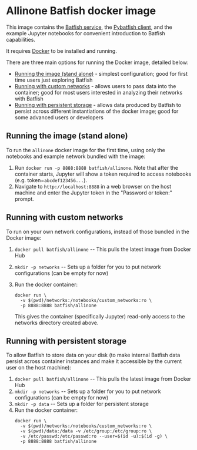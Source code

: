 # Allinone Batfish docker image

This image contains the [Batfish service][bf], the [Pybatfish client][pybf], and the example
Jupyter notebooks for convenient introduction to Batfish capabilities.

It requires [Docker][docker] to be installed and running.

There are three main options for running the Docker image, detailed below:
* [Running the image (stand alone)](#running-the-image-%28stand-alone%29) - simplest configuration; good for first time users just exploring Batfish
* [Running with custom networks](#running-with-custom-networks) - allows users to pass data into the container; good for most users interested in analyzing their networks with Batfish
* [Running with persistent storage](#running-with-persistent-storage) - allows data produced by Batfish to persist across different instantiations of the docker image; good for some advanced users or developers

## Running the image (stand alone)

To run the `allinone` docker image for the first time, using only the notebooks and example network bundled with the image:

1. Run `docker run -p 8888:8888 batfish/allinone`.  Note that after the container starts, Jupyter will show a token required to access notebooks (e.g. token=`abcdef123456...`).
2. Navigate to `http://localhost:8888` in a web browser on the host machine and enter the Jupyter token in the "Password or token:" prompt.


## Running with custom networks

To run on your own network configurations, instead of those bundled in the Docker image:

1. `docker pull batfish/allinone` -- This pulls the latest image from Docker Hub
2. `mkdir -p networks` -- Sets up a folder for you to put network configurations (can be empty for now)
3. Run the docker container:
    ```
    docker run \
      -v $(pwd)/networks:/notebooks/custom_networks:ro \
      -p 8888:8888 batfish/allinone
    ```

    This gives the container (specifically Jupyter) read-only access to the networks directory created above.

## Running with persistent storage

To allow Batfish to store data on your disk (to make internal Batfish data persist across container instances and make it accessible by the current user on the host machine):

1. `docker pull batfish/allinone` -- This pulls the latest image from Docker Hub
2. `mkdir -p networks` -- Sets up a folder for you to put network configurations (can be empty for now)
3. `mkdir -p data` -- Sets up a folder for persistent storage
4. Run the docker container:
    ```
    docker run \
      -v $(pwd)/networks:/notebooks/custom_networks:ro \
      -v $(pwd)/data:/data -v /etc/group:/etc/group:ro \
      -v /etc/passwd:/etc/passwd:ro --user=$(id -u):$(id -g) \
      -p 8888:8888 batfish/allinone
    ```

[bf]: https://github.com/batfish/batfish
[docker]: https://www.docker.com/get-started
[pybf]: https://github.com/batfish/pybatfish
